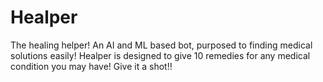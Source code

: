 # Healper

The healing helper! An AI and ML based bot, purposed to finding medical solutions easily! 
Healper is designed to give 10 remedies for any medical condition you may have!
Give it a shot!!
